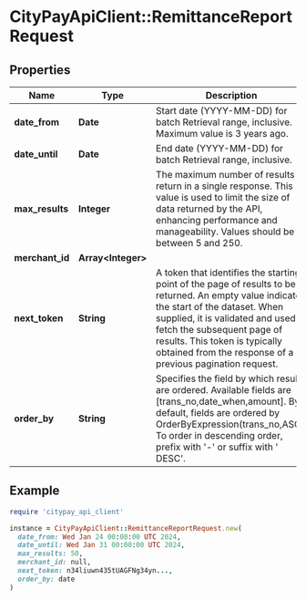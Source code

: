 # CityPayApiClient::RemittanceReportRequest

## Properties

| Name | Type | Description | Notes |
| ---- | ---- | ----------- | ----- |
| **date_from** | **Date** | Start date (YYYY-MM-DD) for batch Retrieval range, inclusive. Maximum value is 3 years ago. | [optional] |
| **date_until** | **Date** | End date (YYYY-MM-DD) for batch Retrieval range, inclusive. | [optional] |
| **max_results** | **Integer** | The maximum number of results to return in a single response. This value is used to limit the size of data returned by the API, enhancing performance and manageability. Values should be between 5 and 250. | [optional] |
| **merchant_id** | **Array&lt;Integer&gt;** |  | [optional] |
| **next_token** | **String** | A token that identifies the starting point of the page of results to be returned. An empty value indicates the start of the dataset. When supplied, it is validated and used to fetch the subsequent page of results. This token is typically obtained from the response of a previous pagination request. | [optional] |
| **order_by** | **String** | Specifies the field by which results are ordered. Available fields are [trans_no,date_when,amount]. By default, fields are ordered by OrderByExpression(trans_no,ASC). To order in descending order, prefix with &#39;-&#39; or suffix with &#39; DESC&#39;. | [optional] |

## Example

```ruby
require 'citypay_api_client'

instance = CityPayApiClient::RemittanceReportRequest.new(
  date_from: Wed Jan 24 00:00:00 UTC 2024,
  date_until: Wed Jan 31 00:00:00 UTC 2024,
  max_results: 50,
  merchant_id: null,
  next_token: n34liuwn435tUAGFNg34yn...,
  order_by: date
)
```

